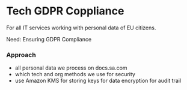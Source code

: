 # Tech GDPR Coppliance

For all IT services working with personal data of EU citizens.

Need: Ensuring GDPR Compliance

### Approach

* all personal data we process on docs.sa.com
* which tech and org methods we use for security
* use Amazon KMS for storing keys for data encryption for audit trail

